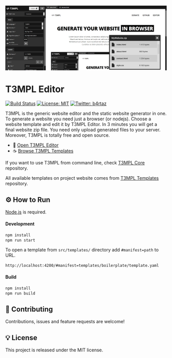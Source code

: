 ![T3MPL Editor](t3mpl-editor.png)

# T3MPL Editor

[![Build Status](https://travis-ci.com/b4rtaz/t3mpl-editor.svg?branch=master)](https://travis-ci.com/b4rtaz/t3mpl-editor) [![License: MIT](https://img.shields.io/github/license/mashape/apistatus.svg)](/LICENSE) [![Twitter: b4rtaz](https://img.shields.io/twitter/follow/b4rtaz.svg?style=social)](https://twitter.com/b4rtaz)

T3MPL is the generic website editor and the static website generator in one. To generate a website you need just a browser (or nodejs). Choose a website template and edit it by T3MPL Editor. In 3 minutes you will get a final website zip file. You need only upload generated files to your server. Moreover, T3MPL is totally free and open source.

* 🍕 [Open T3MPL Editor](https://t3mpl.n4no.com/editor/#manifest=../templates/t3mpl-one/template.yaml)
* ☕ [Browse T3MPL Templates](https://t3mpl.n4no.com/)

If you want to use T3MPL from command line, check [T3MPL Core](https://github.com/b4rtaz/t3mpl-core) repository.

All available templates on project website comes from [T3MPL Templates](https://github.com/b4rtaz/t3mpl-templates) repository.

## ⚙️ How to Run

[Node.js](https://nodejs.org/en/) is required.

#### Development

```
npm install
npm run start
```

To open a template from `src/templates/` directory add `#manifest=path` to URL.

`http://localhost:4200/#manifest=templates/boilerplate/template.yaml`

#### Build

```
npm install
npm run build
```

## 🤝 Contributing

Contributions, issues and feature requests are welcome!

## 💡 License

This project is released under the MIT license.
